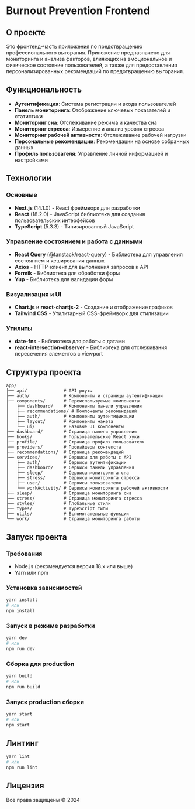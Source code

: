 # Burnout Prevention Frontend

## О проекте

Это фронтенд-часть приложения по предотвращению профессионального выгорания. Приложение предназначено для мониторинга и анализа факторов, влияющих на эмоциональное и физическое состояние пользователей, а также для предоставления персонализированных рекомендаций по предотвращению выгорания.

## Функциональность

- **Аутентификация**: Система регистрации и входа пользователей
- **Панель мониторинга**: Отображение ключевых показателей и статистики
- **Мониторинг сна**: Отслеживание режима и качества сна
- **Мониторинг стресса**: Измерение и анализ уровня стресса
- **Мониторинг рабочей активности**: Отслеживание рабочей нагрузки
- **Персональные рекомендации**: Рекомендации на основе собранных данных
- **Профиль пользователя**: Управление личной информацией и настройками

## Технологии

### Основные
- **Next.js** (14.1.0) - React фреймворк для разработки
- **React** (18.2.0) - JavaScript библиотека для создания пользовательских интерфейсов
- **TypeScript** (5.3.3) - Типизированный JavaScript

### Управление состоянием и работа с данными
- **React Query** (@tanstack/react-query) - Библиотека для управления состоянием и кеширования данных
- **Axios** - HTTP-клиент для выполнения запросов к API
- **Formik** - Библиотека для обработки форм
- **Yup** - Библиотека для валидации форм

### Визуализация и UI
- **Chart.js** и **react-chartjs-2** - Создание и отображение графиков
- **Tailwind CSS** - Утилитарный CSS-фреймворк для стилизации

### Утилиты
- **date-fns** - Библиотека для работы с датами
- **react-intersection-observer** - Библиотека для отслеживания пересечения элементов с viewport

## Структура проекта

```
app/
├── api/              # API роуты
├── auth/             # Компоненты и страницы аутентификации
├── components/       # Переиспользуемые компоненты
│   ├── dashboard/    # Компоненты панели управления
│   ├── recommendations/ # Компоненты рекомендаций
│   ├── auth/         # Компоненты аутентификации
│   ├── layout/       # Компоненты макета
│   └── ui/           # Базовые UI компоненты
├── dashboard/        # Страница панели управления
├── hooks/            # Пользовательские React хуки
├── profile/          # Страница профиля пользователя
├── providers/        # Провайдеры контекста
├── recommendations/  # Страница рекомендаций
├── services/         # Сервисы для работы с API
│   ├── auth/         # Сервисы аутентификации
│   ├── dashboard/    # Сервисы панели управления
│   ├── sleep/        # Сервисы мониторинга сна
│   ├── stress/       # Сервисы мониторинга стресса
│   ├── user/         # Сервисы пользователя
│   └── workActivity/ # Сервисы мониторинга рабочей активности
├── sleep/            # Страница мониторинга сна
├── stress/           # Страница мониторинга стресса
├── styles/           # Глобальные стили
├── types/            # TypeScript типы
├── utils/            # Вспомогательные функции
└── work/             # Страница мониторинга работы
```

## Запуск проекта

### Требования
- Node.js (рекомендуется версия 18.x или выше)
- Yarn или npm

### Установка зависимостей
```bash
yarn install
# или
npm install
```

### Запуск в режиме разработки
```bash
yarn dev
# или
npm run dev
```

### Сборка для production
```bash
yarn build
# или
npm run build
```

### Запуск production сборки
```bash
yarn start
# или
npm start
```

## Линтинг
```bash
yarn lint
# или
npm run lint
```

## Лицензия

Все права защищены © 2024 